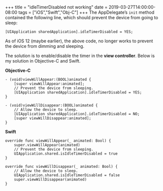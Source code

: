 +++
title = "idleTimerDisabled not working"
date = 2019-03-27T14:00:00-08:00
tags = ["iOS","Swift","Obj-C"]
+++
The AppDelegate’s `init` method contained the following line, which should prevent the device from going to sleep:
```
[UIApplication sharedApplication].idleTimerDisabled = YES;
```

As of iOS 12 (maybe earlier), the above code, no longer works to prevent the device from dimming and sleeping.

The solution is to enable/disable the timer in the **view controller**.  Below is my solution in Objective-C and Swift.

**Objective-C**
```
- (void)viewWillAppear:(BOOL)animated {
    [super viewWillAppear:animated];
    // Prevent the device from sleeping.
    [UIApplication sharedApplication].idleTimerDisabled = YES;
}

- (void)viewWillDisappear:(BOOL)animated {
    // Allow the device to sleep.
    [UIApplication sharedApplication].idleTimerDisabled = NO;
    [super viewWillDisappear:animated];
}
```

**Swift**
```
override func viewWillAppear(_ animated: Bool) {
    super.viewWillAppear(animated)
    // Prevent the device from sleeping.
    UIApplication.shared.isIdleTimerDisabled = true
}

override func viewWillDisappear(_ animated: Bool) {
    // Allow the device to sleep.
    UIApplication.shared.isIdleTimerDisabled = false
    super.viewWillDisappear(animated)
}
```